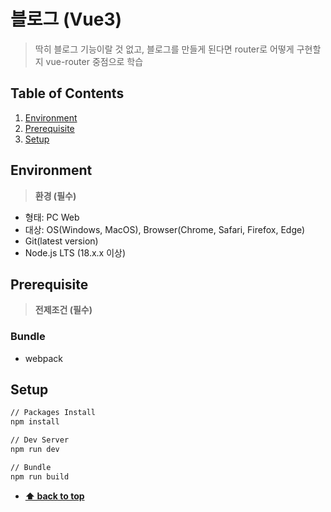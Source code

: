 # 블로그 (Vue3)

> 딱히 블로그 기능이랄 것 없고, 블로그를 만들게 된다면 router로 어떻게 구현할지 vue-router 중점으로 학습


## Table of Contents

1. [Environment](#environment)
2. [Prerequisite](#prerequisite)
3. [Setup](#Setup)


## Environment

> **환경 (필수)**

- 형태: PC Web
- 대상: OS(Windows, MacOS), Browser(Chrome, Safari, Firefox, Edge)
- Git(latest version)
- Node.js LTS (18.x.x 이상)

## Prerequisite

> **전제조건 (필수)**

### Bundle
- webpack

## Setup

```sh
// Packages Install
npm install

// Dev Server
npm run dev

// Bundle
npm run build
```

- **[⬆ back to top](#table-of-contents)**
